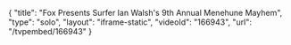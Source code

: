 {
    "title": "Fox Presents Surfer Ian Walsh's 9th Annual Menehune Mayhem",
    "type": "solo",
    "layout": "iframe-static",
    "videoId": "166943",
    "url": "\/tvpembed\/166943"
}